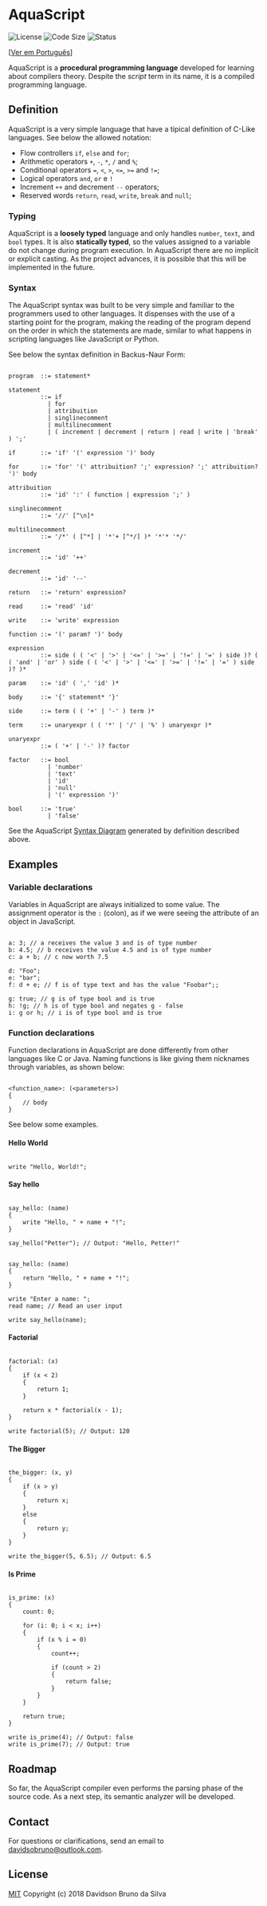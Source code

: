 # AquaScript

![License](https://img.shields.io/github/license/davidsonbsilva/aquascript.svg) ![Code Size](https://img.shields.io/github/languages/code-size/davidsonbrsilva/aquascript) ![Status](https://img.shields.io/badge/status-stopped-red)

[[Ver em Português](README.pt-br.md)]

AquaScript is a **procedural programming language** developed for learning about compilers theory. Despite the _script_ term in its name, it is a compiled programming language.

## Definition

AquaScript is a very simple language that have a tipical definition of C-Like languages. See below the allowed notation:

- Flow controllers `if`, `else` and `for`;
- Arithmetic operators `+`, `-`, `*`, `/` and `%`;
- Conditional operators `=`, `<`, `>`, `<=`, `>=` and `!=`;
- Logical operators `and`, `or` e `!`
- Increment `++` and decrement `--` operators;
- Reserved words `return`, `read`, `write`, `break` and `null`;

### Typing

AquaScript is a **loosely typed** language and only handles `number`, `text`, and `bool` types. It is also **statically typed**, so the values assigned to a variable do not change during program execution. In AquaScript there are no implicit or explicit casting. As the project advances, it is possible that this will be implemented in the future.

### Syntax

The AquaScript syntax was built to be very simple and familiar to the programmers used to other languages. It dispenses with the use of a starting point for the program, making the reading of the program depend on the order in which the statements are made, similar to what happens in scripting languages like JavaScript or Python.

See below the syntax definition in Backus-Naur Form:

```

program  ::= statement*

statement
         ::= if
           | for
           | attribuition
           | singlinecomment
           | multilinecomment
           | ( increment | decrement | return | read | write | 'break' ) ';'

if       ::= 'if' '(' expression ')' body

for      ::= 'for' '(' attribuition? ';' expression? ';' attribuition? ')' body

attribuition
         ::= 'id' ':' ( function | expression ';' )

singlinecomment
         ::= '//' [^\n]*

multilinecomment
         ::= '/*' ( [^*] | '*'+ [^*/] )* '*'* '*/'

increment
         ::= 'id' '++'

decrement
         ::= 'id' '--'

return   ::= 'return' expression?

read     ::= 'read' 'id'

write    ::= 'write' expression

function ::= '(' param? ')' body

expression
         ::= side ( ( '<' | '>' | '<=' | '>=' | '!=' | '=' ) side )? ( ( 'and' | 'or' ) side ( ( '<' | '>' | '<=' | '>=' | '!=' | '=' ) side )? )*

param    ::= 'id' ( ',' 'id' )*

body     ::= '{' statement* '}'

side     ::= term ( ( '+' | '-' ) term )*

term     ::= unaryexpr ( ( '*' | '/' | '%' ) unaryexpr )*

unaryexpr
         ::= ( '+' | '-' )? factor

factor   ::= bool
           | 'number'
           | 'text'
           | 'id'
           | 'null'
           | '(' expression ')'

bool     ::= 'true'
           | 'false'

```

See the AquaScript [Syntax Diagram](https://davidsonbrsilva.github.io/aquascript) generated by definition described above.

## Examples

### Variable declarations

Variables in AquaScript are always initialized to some value. The assignment operator is the `:` (colon), as if we were seeing the attribute of an object in JavaScript.

```

a: 3; // a receives the value 3 and is of type number
b: 4.5; // b receives the value 4.5 and is of type number
c: a + b; // c now worth 7.5

d: "Foo";
e: "bar";
f: d + e; // f is of type text and has the value "Foobar";;

g: true; // g is of type bool and is true
h: !g; // h is of type bool and negates g - false
i: g or h; // i is of type bool and is true

```

### Function declarations

Function declarations in AquaScript are done differently from other languages like C or Java. Naming functions is like giving them nicknames through variables, as shown below:

```

<function_name>: (<parameters>)
{
	// body
}

```

See below some examples.

#### Hello World

```

write "Hello, World!";

```

#### Say hello

```

say_hello: (name)
{
	write "Hello, " + name + "!";
}

say_hello("Petter"); // Output: "Hello, Petter!"

```

```

say_hello: (name)
{
	return "Hello, " + name + "!";
}

write "Enter a name: ";
read name; // Read an user input

write say_hello(name);

```

#### Factorial

``` 

factorial: (x)
{
	if (x < 2)
	{
		return 1;
	}

	return x * factorial(x - 1);
}

write factorial(5); // Output: 120

```

#### The Bigger

```

the_bigger: (x, y)
{
	if (x > y)
	{
		return x;
	}
	else
	{
		return y;
	}
}

write the_bigger(5, 6.5); // Output: 6.5

``` 

#### Is Prime

```

is_prime: (x)
{
	count: 0;

	for (i: 0; i < x; i++)
	{
		if (x % i = 0)
		{
			count++;

			if (count > 2)
			{
				return false;
			}
		}
	}

	return true;
}

write is_prime(4); // Output: false
write is_prime(7); // Output: true

```

## Roadmap

So far, the AquaScript compiler even performs the parsing phase of the source code. As a next step, its semantic analyzer will be developed.

## Contact

For questions or clarifications, send an email to <davidsobruno@outlook.com>.

## License

[MIT](LICENSE.md) Copyright (c) 2018 Davidson Bruno da Silva
